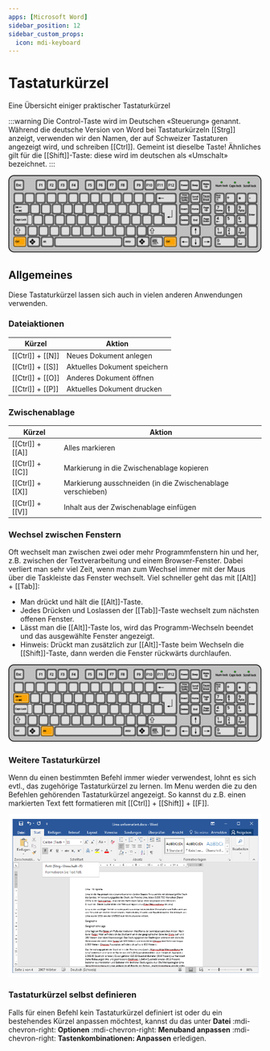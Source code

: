 ```yaml
---
apps: [Microsoft Word]
sidebar_position: 12
sidebar_custom_props:
  icon: mdi-keyboard
---
```


# Tastaturkürzel



Eine Übersicht einiger praktischer Tastaturkürzel

:::warning
Die Control-Taste wird im Deutschen «Steuerung» genannt. Während die deutsche Version von Word bei Tastaturkürzeln [[Strg]] anzeigt, verwenden wir den Namen, der auf Schweizer Tastaturen angezeigt wird, und schreiben [[Ctrl]]. Gemeint ist dieselbe Taste!
Ähnliches gilt für die [[Shift]]-Taste: diese wird im deutschen als «Umschalt» bezeichnet.
:::

![Orange hervorgehoben: linke und rechte Ctrl-Taste](./images/keyboard-control.svg)


## Allgemeines
Diese Tastaturkürzel lassen sich auch in vielen anderen Anwendungen verwenden.

### Dateiaktionen

| Kürzel           | Aktion                       |
| ---------------- | ---------------------------- |
| [[Ctrl]] + [[N]] | Neues Dokument anlegen       |
| [[Ctrl]] + [[S]] | Aktuelles Dokument speichern |
| [[Ctrl]] + [[O]] | Anderes Dokument öffnen      |
| [[Ctrl]] + [[P]] | Aktuelles Dokument drucken   |

### Zwischenablage

| Kürzel           | Aktion                                                      |
| ---------------- | ----------------------------------------------------------- |
| [[Ctrl]] + [[A]] | Alles markieren                                             |
| [[Ctrl]] + [[C]] | Markierung in die Zwischenablage kopieren                   |
| [[Ctrl]] + [[X]] | Markierung ausschneiden (in die Zwischenablage verschieben) |
| [[Ctrl]] + [[V]] | Inhalt aus der Zwischenablage einfügen                      |


### Wechsel zwischen Fenstern
Oft wechselt man zwischen zwei oder mehr Programmfenstern hin und her, z.B. zwischen der Textverarbeitung und einem Browser-Fenster. Dabei verliert man sehr viel Zeit, wenn man zum Wechsel immer mit der Maus über die Taskleiste das Fenster wechselt. Viel schneller geht das mit [[Alt]] + [[Tab]]:

* Man drückt und hält die [[Alt]]-Taste.
* Jedes Drücken und Loslassen der [[Tab]]-Taste wechselt zum nächsten offenen Fenster.
* Lässt man die [[Alt]]-Taste los, wird das Programm-Wechseln beendet und das ausgewählte Fenster angezeigt.
* Hinweis: Drückt man zusätzlich zur [[Alt]]-Taste beim Wechseln die [[Shift]]-Taste, dann werden die Fenster rückwärts durchlaufen.

![Orange hervorgehoben: Alt- und Tab-Taste](./images/keyboard-alt.svg)

### Weitere Tastaturkürzel
Wenn du einen bestimmten Befehl immer wieder verwendest, lohnt es sich evtl., das zugehörige Tastaturkürzel zu lernen. Im Menu werden die zu den Befehlen gehörenden Tastaturkürzel angezeigt. So kannst du z.B. einen markierten Text fett formatieren mit [[Ctrl]] + [[Shift]] + [[F]].

![Tooltipp zeigt Tastaturkürzel an](./images/weitere-shortcuts.ms.png )

### Tastaturkürzel selbst definieren
Falls für einen Befehl kein Tastaturkürzel definiert ist oder du ein bestehendes Kürzel anpassen möchtest, kannst du das unter __Datei__ :mdi-chevron-right: __Optionen__ :mdi-chevron-right: __Menuband anpassen__ :mdi-chevron-right: __Tastenkombinationen: Anpassen__ erledigen.
